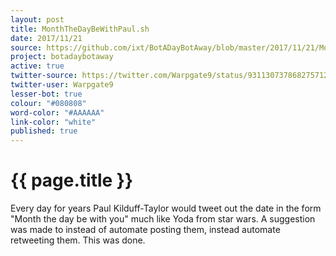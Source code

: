 ```yaml
---
layout: post
title: MonthTheDayBeWithPaul.sh
date: 2017/11/21
source: https://github.com/ixt/BotADayBotAway/blob/master/2017/11/21/MonthTheDayBeWithPaul.sh
project: botadaybotaway
active: true
twitter-source: https://twitter.com/Warpgate9/status/931130737868275712
twitter-user: Warpgate9
lesser-bot: true
colour: "#080808"
word-color: "#AAAAAA"
link-color: "white"
published: true
---
```

# {{ page.title }} 

Every day for years Paul Kilduff-Taylor would tweet out the date in the form
"Month the day be with you" much like Yoda from star wars. A suggestion was
made to instead of automate posting them, instead automate retweeting them.
This was done.
